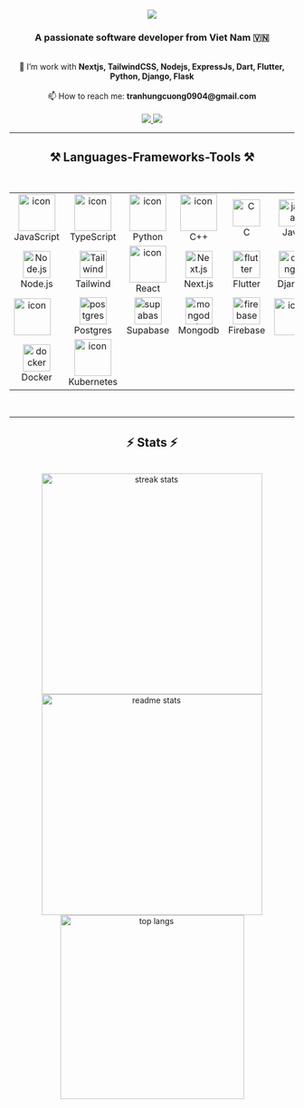 <h1 align="center">
    <img src="https://readme-typing-svg.herokuapp.com/?font=Righteous&size=35&center=true&vCenter=true&width=500&height=70&duration=4000&lines=Hi+There!+👋;+I'm+Brumble!;" />
</h1>

<h3 align="center">A passionate software developer from Viet Nam 🇻🇳</h3>
</br>
<div align="center">
    🌱 I’m  work with <strong>Nextjs, TailwindCSS, Nodejs, ExpressJs, Dart, Flutter, Python, Django, Flask</strong>
    </br>
    </br>
    📫 How to reach me: <strong>tranhungcuong0904@gmail.com</strong>
 </div>
 </br>
<div align="center"> 
  <a href="https://www.linkedin.com/in/h%C6%B0ng-c%C6%B0%E1%BB%9Dng-tr%E1%BA%A7n-570923236/" target="_blank">
    <img src="https://img.shields.io/badge/LinkedIn-0077B5?style=for-the-badge&logo=linkedin&logoColor=white" target="_blank" />
  </a>
  <a href="https://www.instagram.com/hcuongtran/" target="_blank">
    <img src="https://img.shields.io/badge/Instagram-E4405F?style=for-the-badge&logo=instagram&logoColor=white" target="_blank" />
  </a>
</div>

 <hr/>
 
<h2 align="center">⚒️ Languages-Frameworks-Tools ⚒️</h2>
<br/>
<table align="center">
    <tr>
        <!-- Languages -->
        <td align="center" width="96">
            <img src="https://techstack-generator.vercel.app/js-icon.svg" alt="icon" width="65" height="65" />
            <br>JavaScript
        </td>
        <td align="center" width="96">
            <img src="https://techstack-generator.vercel.app/ts-icon.svg" alt="icon" width="65" height="65" />
            <br>TypeScript
        </td>
        <td align="center" width="96">
            <img src="https://techstack-generator.vercel.app/python-icon.svg" alt="icon" width="65" height="65" />
            <br>Python
        </td>
        <td align="center" width="96">
            <img src="https://techstack-generator.vercel.app/cpp-icon.svg" alt="icon" width="65" height="65" />
            <br>C++
        </td>
        <td align="center" width="96">
            <img src="https://skillicons.dev/icons?i=c" width="48" height="48" alt="C" />
            <br>C
        </td>
        <td align="center" width="96">
            <img src="https://techstack-generator.vercel.app/java-icon.svg" width="48" height="48" alt="java" />
            <br>Java
        </td>
        <td align="center" width="96">
            <img src="https://skillicons.dev/icons?i=dart" width="48" height="48" alt="dart" />
            <br>Dart
        </td>
    </tr>
    <tr>
        <!-- Frameworks -->
        <td align="center" width="96">
            <img src="https://skillicons.dev/icons?i=nodejs" width="48" height="48" alt="Node.js" />
            <br>Node.js
        </td>
        <td align="center" width="96">
            <img src="https://skillicons.dev/icons?i=tailwind" width="48" height="48" alt="Tailwind" />
            <br>Tailwind
        </td>
        <td align="center" width="96">
            <img src="https://techstack-generator.vercel.app/react-icon.svg" alt="icon" width="65" height="65" />
            <br>React
        </td>
        <td align="center" width="96">
            <img src="https://skillicons.dev/icons?i=nextjs" width="48" height="48" alt="Next.js" />
            <br>Next.js
        </td>
        <td align="center" width="96">
            <img src="https://skillicons.dev/icons?i=flutter" width="48" height="48" alt="flutter" />
            <br>Flutter
        </td>
        <td align="center" width="96">
            <img src="https://techstack-generator.vercel.app/django-icon.svg" width="48" height="48" alt="django" />
            <br>Django
        </td>
        <td align="center" width="96">
            <img src="https://techstack-generator.vercel.app/graphql-icon.svg" width="48" height="48" alt="graphql" />
            <br>GraphQL
        </td>
    </tr>
    <tr>
        <!-- Databases -->
        <td align="center" width="96">
            <div style="display: flex; align-items: flex-start;">
                <img src="https://techstack-generator.vercel.app/mysql-icon.svg" alt="icon" width="65" height="65" />
            </div>
        </td>
        <td align="center" width="96">
            <img src="https://skillicons.dev/icons?i=postgres" width="48" height="48" alt="postgres" />
            <br>Postgres
        </td>
        <td align="center" width="96">
            <img src="https://skillicons.dev/icons?i=supabase" width="48" height="48" alt="supabase" />
            <br>Supabase
        </td>
        <td align="center" width="96">
            <img src="https://skillicons.dev/icons?i=mongodb" width="48" height="48" alt="mongodb" />
            <br>Mongodb
        </td>
        <td align="center" width="96">
            <img src="https://skillicons.dev/icons?i=firebase" width="48" height="48" alt="firebase" />
            <br>Firebase
        </td>
        <td align="center" width="96">
            <div style="display: flex; align-items: flex-start;">
                <img src="https://techstack-generator.vercel.app/restapi-icon.svg" alt="icon" width="65" height="65" />
            </div>
        </td>
        <td align="center" width="96">
            <img src="https://skillicons.dev/icons?i=linux" width="48" height="48" alt="linux" />
            <br>Linux
        </td>
    </tr>
    <tr>
        <!-- Others -->
        <td align="center" width="96">
            <img src="https://techstack-generator.vercel.app/docker-icon.svg" width="48" height="48" alt="docker" />
            <br>Docker
        </td>
        <td align="center" width="96">
            <img src="https://techstack-generator.vercel.app/kubernetes-icon.svg" alt="icon" width="65" height="65" />
            <br>Kubernetes
        </td>
    </tr>
</table>

<br/>

<hr/>

<h2 align="center">⚡ Stats ⚡</h2>
<br>
<div align=center>
  <img width=390 src="https://github-readme-streak-stats-salesp07.vercel.app/?user=brumble9401&count_private=true&theme=react&border_radius=10" alt="streak stats"/>
  <img width=390 src="https://github-readme-stats-salesp07.vercel.app/api?username=brumble9401&count_private=true&show_icons=true&theme=react&rank_icon=github&border_radius=10" alt="readme stats" />
  <br/>
  <img width=325 align="center" src="https://github-readme-stats-salesp07.vercel.app/api/top-langs/?username=brumble9401&hide=HTML&langs_count=8&layout=compact&theme=react&border_radius=10&size_weight=0.5&count_weight=0.5&exclude_repo=github-readme-stats" alt="top langs" />
</div>
